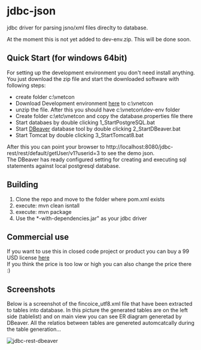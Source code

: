 # jdbc-json
jdbc driver for parsing jsno/xml files direclty to database.  
  
At the moment this is not yet added to dev-env.zip. This will be done soon.

## Quick Start (for windows 64bit)
For setting up the development environment you don't need install anything. 
You just download the zip file and start the downloaded software with following steps:  

* create folder c:\vnetcon
* Download Development environment [here](http://vnetcon.s3-website-eu-west-1.amazonaws.com/dev-env.zip) to c:\vnetcon
* unzip the file. After this you should have c:\vnetcon\dev-env folder
* Create folder c:\etc\vnetcon and copy the database.properties file there
* Start databaes by double clicking 1_StartPostgreSQL.bat
* Start [DBeaver](https://dbeaver.io/) database tool by double clicking 2_StartDBeaver.bat
* Start Tomcat by double clicking 3_StartTomcat8.bat

After this you can point your browser to http://localhost:8080/jdbc-rest/rest/default/getUser/v1?userid=3 
to see the demo json.  
The DBeaver has ready configured setting for creating and executing sql statements against local postgresql database.


## Building
1. Clone the repo and move to the folder where pom.xml exists
2. execute: mvn clean isntall
3. execute: mvn package  
4. Use the *-with-dependencies.jar" as your jdbc driver


## Commercial use
If you want to use this in closed code project or product you can buy a 99 USD license [here](https://vnetcon.com)  
If you think the price is too low or high you can also change the price there :)

## Screenshots
Below is a screenshot of the fincoice_utf8.xml file that have been extracted to tables into database.
In this picture the generated tables are on the left side (tablelist) and on main view you can see ER diagram generetad by DBeaver.
All the relatios between tables are genereted automcatcally during the table generation...

![jdbc-rest-dbeaver](http://vnetcon.s3-website-eu-west-1.amazonaws.com/img/jdbc-json-dbeaver.png)



